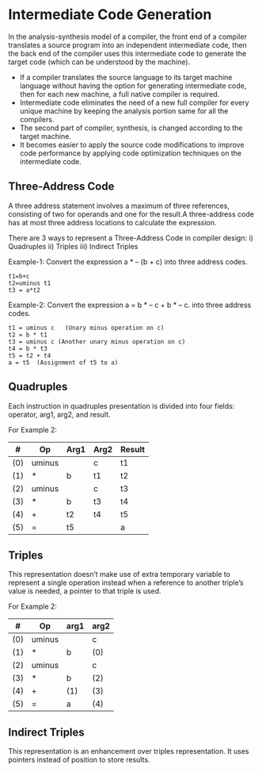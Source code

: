 # Intermediate Code Generation

In the analysis-synthesis model of a compiler, the front end of a compiler translates a source program into an independent intermediate code, then the back end of the compiler uses this intermediate code to generate the target code (which can be understood by the machine).

- If a compiler translates the source language to its target machine language without having the option for generating intermediate code, then for each new machine, a full native compiler is required.
- Intermediate code eliminates the need of a new full compiler for every unique machine by keeping the analysis portion same for all the compilers.
- The second part of compiler, synthesis, is changed according to the target machine.
- It becomes easier to apply the source code modifications to improve code performance by applying code optimization techniques on the intermediate code.

## Three-Address Code
A three address statement involves a maximum of three references, consisting of two for operands and one for the result.A three-address code has at most three address locations to calculate the expression. 

There are 3 ways to represent a Three-Address Code in compiler design: 
i) Quadruples
ii) Triples
iii) Indirect  Triples

Example-1: Convert the expression a * – (b + c) into three address codes.

```
t1=b+c
t2=uminus t1
t3 = a*t2

```

Example-2: Convert the expression a = b * – c + b * – c.  into three address codes.
```
t1 = uminus c   (Unary minus operation on c)
t2 = b * t1 
t3 = uminus c (Another unary minus operation on c)
t4 = b * t3 
t5 = t2 + t4 
a = t5  (Assignment of t5 to a)
```



## Quadruples
Each instruction in quadruples presentation is divided into four fields: operator, arg1, arg2, and result.

For Example 2:

|#|Op|Arg1|Arg2|Result|
|-|-|-|-|-|
|(0)|uminus||c|t1|
|(1)|*|b|t1|t2|
|(2)|uminus||c|t3|
|(3)|*|b|t3|t4|
|(4)|+|t2|t4|t5|
|(5)|=|t5||a|

## Triples

This representation doesn’t make use of extra temporary variable to represent a single operation instead when a reference to another triple’s value is needed, a pointer to that triple is used. 

For Example 2:

|#|Op|arg1|arg2|
|-|-|-|-|
|(0)|uminus||c|
|(1)|*|b|(0)|
|(2)|uminus||c|
|(3)|*|b|(2)|
|(4)|+|(1)|(3)|
|(5)|=|a|(4)|


## Indirect Triples
This representation is an enhancement over triples representation. It uses pointers instead of position to store results.









